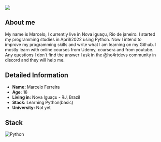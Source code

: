 <div>
    </a>
    <a target='_blank' href="https://www.linkedin.com/in/marcelo-ferreira2003/">
        <img src="https://img.shields.io/badge/LinkedIn-0077B5?style=for-the-badge&logo=linkedin&logoColor=white">
    </a>
</div>

## **About me**
My name is Marcelo, I currently live in Nova iguaçu, Rio de janeiro. 
I started my programming studies in April/2022 using Python. Now I intend to improve my programming skills and write what I am learning on my Github. 
I mostly learn with online courses from Udemy, coursera and from youtube. Any questions I don't find the answer I ask in the @he4rtdevs community in discord and they will help me. 

 ## **Detailed Information**
 - **Name:** Marcelo Ferreira
 - **Age:** 18
 - **Living in:** Nova Iguaçu - RJ, Brazil
 - **Stack:** Learning Python(basic)
 - **University:** Not yet

## Stack

![Python](https://img.shields.io/badge/Python-FFD43B?style=for-the-badge&logo=python&logoColor=blue)
